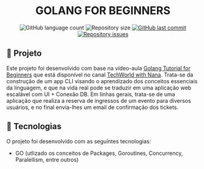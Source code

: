 <h1 align="center">GOLANG FOR BEGINNERS</h1>

<p align="center">
  <img alt="GitHub language count" src="https://img.shields.io/github/languages/count/edgartamasiro/dashboard_supermarket_sales">

  <img alt="Repository size" src="https://img.shields.io/github/repo-size/edgartamasiro/dashboard_supermarket_sales">

  <a href="">
    <img alt="GitHub last commit" src="https://img.shields.io/github/last-commit/edgartamasiro/dashboard_supermarket_sales">
  </a>

  <a href="">
    <img alt="Repository issues" src="https://img.shields.io/github/issues/edgartamasiro/dashboard_supermarket_sales">
  </a>
</p>


## 🔹 Projeto
Este projeto foi desenvolvido com base na vídeo-aula  [Golang Tutorial for Beginners](https://www.youtube.com/watch?v=yyUHQIec83I) que está disponível no canal [TechWorld with Nana](https://www.youtube.com/@TechWorldwithNana). Trata-se da construção de um app CLI visando o aprendizado dos conceitos essenciais da linguagem, e que na vida real pode se traduzir em uma aplicação web escalável com UI + Conexão DB. Em linhas gerais, trata-se de uma aplicação que realiza a reserva de ingressos de um evento para diversos usuários, e no final envia-lhes um email de confirmação dos tickets.

## 🔹 Tecnologias 
O projeto foi desenvolvido com as seguintes tecnologias:
- GO (utlizado os conceitos de Packages, Goroutines, Concurrency, Paralellism, entre outros)